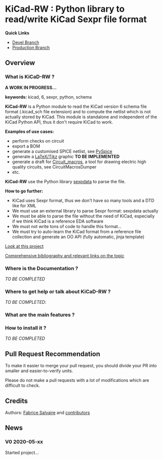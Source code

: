 # KiCad-RW : Python library to read/write KiCad Sexpr file format

**Quick Links**

  - [Devel Branch](https://github.com/FabriceSalvaire/kicad-rw/tree/devel)
  - [Production Branch](https://github.com/FabriceSalvaire/kicad-rw/tree/master)

## Overview

### What is KiCaD-RW ?

**A WORK IN PROGRESS...**

**keywords:** kicad, 6, sexpr, python, schema

**KiCad-RW** is a Python module to read the KiCad version 6 schema file format
(<span class="title-ref">.kicad\_sch</span> file extension) and to compute the netlist which is not
actually stored by KiCad. This module is standalone and independent of the KiCad Python API, thus it
don't require KiCad to work.

**Examples of use cases:**

  - perform checks on circuit
  - export a BOM
  - generate a customised SPICE netlist, see [PySpice](https://github.com/FabriceSalvaire/PySpice)
  - generate a [LaTeX/Tikz](https://ctan.org/pkg/pgf?lang=en) graphic **TO BE IMPLEMENTED**
  - generate a draft for [Circuit\_macros](https://ece.uwaterloo.ca/~aplevich/Circuit_macros), a
    tool for drawing electric high quality circuits, see
    <span class="title-ref">CircuitMacrosDumper</span>
  - etc.

**KiCad-RW** use the Python library [sexpdata](https://github.com/jd-boyd/sexpdata) to parse the
file.

**How to go further:**

  - KiCad uses Sexpr format, thus we don't have so many tools and a DTD like for XML
  - We must use an external library to parse Sexpr format: sexpdata actually
  - We must be able to parse the file without the need of KiCad, especially if we think KiCad is a
    reference EDA software
  - We must not write tons of code to handle this format...
  - We must try to auto-learn the KiCad format from a reference file collection and generate an OO
    API (fully automatic, jinja template)

[Look at this project](https://github.com/FabriceSalvaire/kicad-rw/projects/1)

[Comprehensive bibliography and relevant links on the
topic](https://github.com/FabriceSalvaire/kicad-rw/blob/main/LINKS.md)

### Where is the Documentation ?

*TO BE COMPLETED*

### Where to get help or talk about KiCaD-RW ?

*TO BE COMPLETED*:

### What are the main features ?

### How to install it ?

*TO BE COMPLETED*

## Pull Request Recommendation

To make it easier to merge your pull request, you should divide your PR into smaller and
easier-to-verify units.

Please do not make a pull requests with a lot of modifications which are difficult to check.

## Credits

Authors: [Fabrice Salvaire](http://fabrice-salvaire.fr) and
[contributors](https://github.com/FabriceSalvaire/kicad-rw/blob/master/CONTRIBUTORS.md)

## News

### V0 2020-05-xx

Started project...
